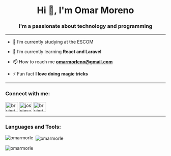 <h1 align="center">Hi 👋, I'm Omar Moreno</h1>
<h3 align="center">I'm a passionate about technology and programming</h3>

--------

- 🔭 I’m currently studying at the ESCOM

- 🌱 I’m currently learning **React and Laravel**

- 📫 How to reach me **omarmorleno@gmail.com**

- ⚡ Fun fact **I love doing magic tricks**

--------

<h3 align="left">Connect with me:</h3>
<p align="left">
<a href="https://twitter.com/Omarmorlo" target="blank"><img align="center" src="https://raw.githubusercontent.com/rahuldkjain/github-profile-readme-generator/master/src/images/icons/Social/twitter.svg" alt="brujeriatech" height="30" width="40" /></a>
<a href="https://linkedin.com/in/omar-moreno-b41332205" target="blank"><img align="center" src="https://raw.githubusercontent.com/rahuldkjain/github-profile-readme-generator/master/src/images/icons/Social/linked-in-alt.svg" alt="josejesusguzman" height="30" width="40" /></a>
<a href="https://instagram.com/omar._.moreno" target="blank"><img align="center" src="https://raw.githubusercontent.com/rahuldkjain/github-profile-readme-generator/master/src/images/icons/Social/instagram.svg" alt="brujeriatech" height="30" width="40" /></a>
</p>

--------

<h3 align="left">Languages and Tools:</h3>

<p><img align="left" src="https://github-readme-stats.vercel.app/api/top-langs?username=omarmorle&show_icons=true&locale=en&layout=compact" alt="omarmorle" /></p>

<p>&nbsp;<img align="center" src="https://github-readme-stats.vercel.app/api?username=omarmorle&show_icons=true&locale=en" alt="omarmorle" /></p>

<p><img align="center" src="https://github-readme-streak-stats.herokuapp.com/?user=omarmorle&" alt="omarmorle" /></p>
